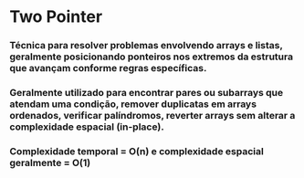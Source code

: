 ﻿# Two Pointer
### Técnica para resolver problemas envolvendo arrays e listas, geralmente posicionando ponteiros nos extremos da estrutura que avançam conforme regras específicas.
### Geralmente utilizado para encontrar pares ou subarrays que atendam uma condição, remover duplicatas em arrays ordenados, verificar palíndromos, reverter arrays sem alterar a complexidade espacial (in-place).
### Complexidade temporal = O(n) e complexidade espacial geralmente = O(1)